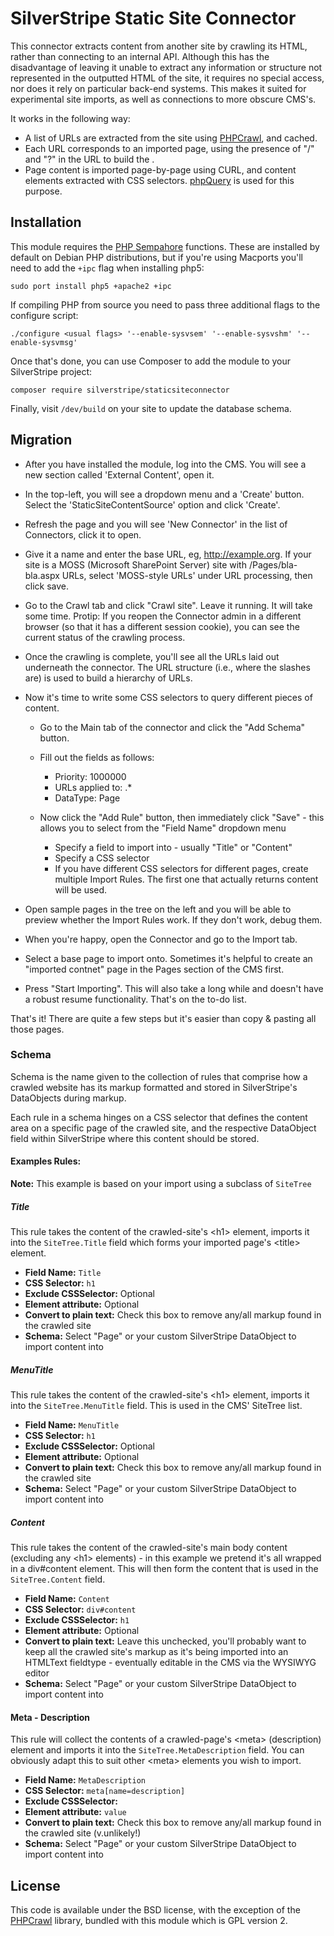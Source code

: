SilverStripe Static Site Connector
==================================

This connector extracts content from another site by crawling its HTML, rather than connecting to an internal API.
Although this has the disadvantage of leaving it unable to extract any information or structure not represented in the outputted HTML of the site, it requires no special access, nor does it rely on particular back-end systems.
This makes it suited for experimental site imports, as well as connections to more obscure CMS's.

It works in the following way:

 * A list of URLs are extracted from the site using [PHPCrawl](http://cuab.de/), and cached.
 * Each URL corresponds to an imported page, using the presence of "/" and "?" in the URL to build the .
 * Page content is imported page-by-page using CURL, and content elements extracted with CSS selectors. [phpQuery](http://code.google.com/p/phpquery/) is used for this purpose.

Installation
------------

This module requires the [PHP Sempahore](http://php.net/manual/en/book.sem.php) functions. These are installed by default on Debian PHP distributions, but if you're using Macports you'll need to add the `+ipc` flag when installing php5:

    sudo port install php5 +apache2 +ipc

If compiling PHP from source you need to pass three additional flags to the configure script:

	./configure <usual flags> '--enable-sysvsem' '--enable-sysvshm' '--enable-sysvmsg'

Once that's done, you can use Composer to add the module to your SilverStripe project:

    composer require silverstripe/staticsiteconnector

Finally, visit `/dev/build` on your site to update the database schema.

Migration
---------

 * After you have installed the module, log into the CMS. You will see a new section called 'External Content', open it.

 * In the top-left, you will see a dropdown menu and a 'Create' button. Select the 'StaticSiteContentSource' option and click 'Create'.

 * Refresh the page and you will see 'New Connector' in the list of Connectors, click it to open.

 * Give it a name and enter the base URL, eg, http://example.org. If your site is a MOSS (Microsoft SharePoint Server) site with /Pages/bla-bla.aspx URLs, select 'MOSS-style URLs' under URL processing, then click save.

 * Go to the Crawl tab and click "Crawl site". Leave it running. It will take some time. Protip: If you reopen the Connector admin in a different browser (so that it has a different session cookie), you can see the current status of the crawling process.

 * Once the crawling is complete, you'll see all the URLs laid out underneath the connector. The URL structure (i.e., where the slashes are) is used to build a hierarchy of URLs.

 * Now it's time to write some CSS selectors to query different pieces of content.

	* Go to the Main tab of the connector and click the "Add Schema" button.

	* Fill out the fields as follows:

		* Priority: 1000000
		* URLs applied to: .*
		* DataType: Page

	* Now click the "Add Rule" button, then immediately click "Save" - this allows you to select from the "Field Name" dropdown menu

		* Specify a field to import into - usually "Title" or "Content"
		* Specify a CSS selector
		* If you have different CSS selectors for different pages, create multiple Import Rules. The first one that actually returns content will be used.

 * Open sample pages in the tree on the left and you will be able to preview whether the Import Rules work. If they don't work, debug them.

 * When you're happy, open the Connector and go to the Import tab.

 * Select a base page to import onto. Sometimes it's helpful to create an "imported contnet" page in the Pages section of the CMS first.

 * Press "Start Importing". This will also take a long while and doesn't have a robust resume functionality. That's on the to-do list.

That's it! There are quite a few steps but it's easier than copy & pasting all those pages.

### Schema

Schema is the name given to the collection of rules that comprise how a crawled website has its markup formatted and stored in SilverStripe's DataObjects during markup.

Each rule in a schema hinges on a CSS selector that defines the content area on a specific page of the crawled site, and the respective DataObject field within SilverStripe
where this content should be stored.

#### Examples Rules:

__Note:__ This example is based on your import using a subclass of `SiteTree`

##### Title

This rule takes the content of the crawled-site's &lt;h1&gt; element, imports it into the `SiteTree.Title` field which forms your imported page's &lt;title&gt; element.

* __Field Name:__ `Title`
* __CSS Selector:__ `h1`
* __Exclude CSSSelector:__ Optional
* __Element attribute:__ Optional
* __Convert to plain text:__ Check this box to remove any/all markup found in the crawled site
* __Schema:__ Select "Page" or your custom SilverStripe DataObject to import content into

##### MenuTitle

This rule takes the content of the crawled-site's &lt;h1&gt; element, imports it into the `SiteTree.MenuTitle` field. This is used in the CMS' SiteTree list.

* __Field Name:__ `MenuTitle`
* __CSS Selector:__ `h1`
* __Exclude CSSSelector:__ Optional
* __Element attribute:__ Optional
* __Convert to plain text:__ Check this box to remove any/all markup found in the crawled site
* __Schema:__ Select "Page" or your custom SilverStripe DataObject to import content into

##### Content

This rule takes the content of the crawled-site's main body content (excluding any &lt;h1&gt; elements) - in this example we pretend it's all wrapped in a div#content element.
This will then form the content that is used in the `SiteTree.Content` field.

* __Field Name:__ `Content`
* __CSS Selector:__ `div#content`
* __Exclude CSSSelector:__ `h1`
* __Element attribute:__ Optional
* __Convert to plain text:__ Leave this unchecked, you'll probably want to keep all the crawled site's markup as it's being imported into an HTMLText fieldtype - eventually editable in the CMS via the WYSIWYG editor
* __Schema:__ Select "Page" or your custom SilverStripe DataObject to import content into

#### Meta - Description

This rule will collect the contents of a crawled-page's &lt;meta&gt; (description) element and imports it into the `SiteTree.MetaDescription` field.
You can obviously adapt this to suit other &lt;meta&gt; elements you wish to import.

* __Field Name:__ `MetaDescription`
* __CSS Selector:__ `meta[name=description]`
* __Exclude CSSSelector:__ 
* __Element attribute:__ `value`
* __Convert to plain text:__ Check this box to remove any/all markup found in the crawled site (v.unlikely!)
* __Schema:__ Select "Page" or your custom SilverStripe DataObject to import content into


License
-------

This code is available under the BSD license, with the exception of the [PHPCrawl](http://cuab.de/) library, bundled with this module which is GPL version 2.
